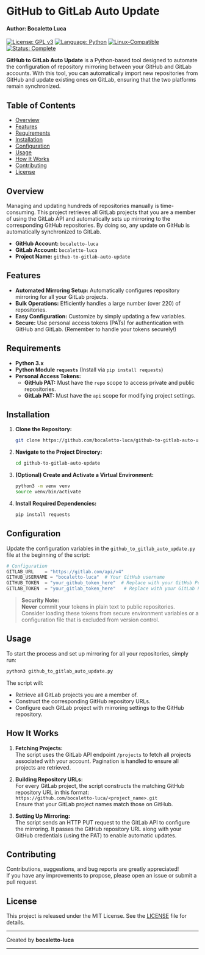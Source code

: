 # GitHub to GitLab Auto Update
#### Author: Bocaletto Luca

[![License: GPL v3](https://img.shields.io/badge/License-GPLv3-blue?style=for-the-badge&logo=gnu)](LICENSE) [![Language: Python](https://img.shields.io/badge/Language-Python-blue?style=for-the-badge&logo=python)](https://www.python.org/) [![Linux-Compatible](https://img.shields.io/badge/Linux-Compatible-blue?style=for-the-badge&logo=linux)](https://www.kernel.org/) [![Status: Complete](https://img.shields.io/badge/Status-Complete-brightgreen?style=for-the-badge)](https://github.com/bocaletto-luca/Directory-Monitor)

**GitHub to GitLab Auto Update** is a Python-based tool designed to automate the configuration of repository mirroring between your GitHub and GitLab accounts. With this tool, you can automatically import new repositories from GitHub and update existing ones on GitLab, ensuring that the two platforms remain synchronized.

## Table of Contents

- [Overview](#overview)
- [Features](#features)
- [Requirements](#requirements)
- [Installation](#installation)
- [Configuration](#configuration)
- [Usage](#usage)
- [How It Works](#how-it-works)
- [Contributing](#contributing)
- [License](#license)

## Overview

Managing and updating hundreds of repositories manually is time-consuming. This project retrieves all GitLab projects that you are a member of using the GitLab API and automatically sets up mirroring to the corresponding GitHub repositories. By doing so, any update on GitHub is automatically synchronized to GitLab.

- **GitHub Account:** `bocaletto-luca`
- **GitLab Account:** `bocaletto-luca`
- **Project Name:** `github-to-gitlab-auto-update`

## Features

- **Automated Mirroring Setup:** Automatically configures repository mirroring for all your GitLab projects.
- **Bulk Operations:** Efficiently handles a large number (over 220) of repositories.
- **Easy Configuration:** Customize by simply updating a few variables.
- **Secure:** Use personal access tokens (PATs) for authentication with GitHub and GitLab. (Remember to handle your tokens securely!)

## Requirements

- **Python 3.x**
- **Python Module `requests`** (Install via `pip install requests`)
- **Personal Access Tokens:**
  - **GitHub PAT:** Must have the `repo` scope to access private and public repositories.
  - **GitLab PAT:** Must have the `api` scope for modifying project settings.

## Installation

1. **Clone the Repository:**

   ```bash
   git clone https://github.com/bocaletto-luca/github-to-gitlab-auto-update.git
   ```

2. **Navigate to the Project Directory:**

   ```bash
   cd github-to-gitlab-auto-update
   ```

3. **(Optional) Create and Activate a Virtual Environment:**

   ```bash
   python3 -m venv venv
   source venv/bin/activate
   ```

4. **Install Required Dependencies:**

   ```bash
   pip install requests
   ```

## Configuration

Update the configuration variables in the `github_to_gitlab_auto_update.py` file at the beginning of the script:

```python
# Configuration
GITLAB_URL    = "https://gitlab.com/api/v4"
GITHUB_USERNAME = "bocaletto-luca"  # Your GitHub username
GITHUB_TOKEN  = "your_github_token_here"  # Replace with your GitHub Personal Access Token
GITLAB_TOKEN  = "your_gitlab_token_here"   # Replace with your GitLab Personal Access Token
```

> **Security Note:**  
> **Never** commit your tokens in plain text to public repositories. Consider loading these tokens from secure environment variables or a configuration file that is excluded from version control.

## Usage

To start the process and set up mirroring for all your repositories, simply run:

```bash
python3 github_to_gitlab_auto_update.py
```

The script will:
- Retrieve all GitLab projects you are a member of.
- Construct the corresponding GitHub repository URLs.
- Configure each GitLab project with mirroring settings to the GitHub repository.

## How It Works

1. **Fetching Projects:**  
   The script uses the GitLab API endpoint `/projects` to fetch all projects associated with your account. Pagination is handled to ensure all projects are retrieved.

2. **Building Repository URLs:**  
   For every GitLab project, the script constructs the matching GitHub repository URL in this format:  
   `https://github.com/bocaletto-luca/<project_name>.git`  
   Ensure that your GitLab project names match those on GitHub.

3. **Setting Up Mirroring:**  
   The script sends an HTTP PUT request to the GitLab API to configure the mirroring. It passes the GitHub repository URL along with your GitHub credentials (using the PAT) to enable automatic updates.

## Contributing

Contributions, suggestions, and bug reports are greatly appreciated!  
If you have any improvements to propose, please open an issue or submit a pull request.

## License

This project is released under the MIT License. See the [LICENSE](LICENSE) file for details.

---

Created by **bocaletto-luca**

---
